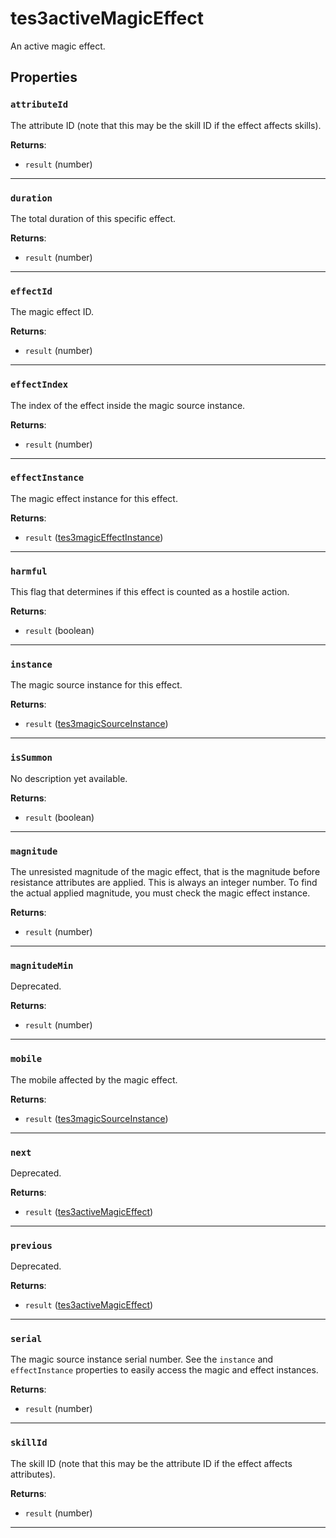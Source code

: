 # tes3activeMagicEffect

An active magic effect.

## Properties

### `attributeId`

The attribute ID (note that this may be the skill ID if the effect affects skills).

**Returns**:

* `result` (number)

***

### `duration`

The total duration of this specific effect.

**Returns**:

* `result` (number)

***

### `effectId`

The magic effect ID.

**Returns**:

* `result` (number)

***

### `effectIndex`

The index of the effect inside the magic source instance.

**Returns**:

* `result` (number)

***

### `effectInstance`

The magic effect instance for this effect.

**Returns**:

* `result` ([tes3magicEffectInstance](../../types/tes3magicEffectInstance))

***

### `harmful`

This flag that determines if this effect is counted as a hostile action.

**Returns**:

* `result` (boolean)

***

### `instance`

The magic source instance for this effect.

**Returns**:

* `result` ([tes3magicSourceInstance](../../types/tes3magicSourceInstance))

***

### `isSummon`

No description yet available.

**Returns**:

* `result` (boolean)

***

### `magnitude`

The unresisted magnitude of the magic effect, that is the magnitude before resistance attributes are applied. This is always an integer number. To find the actual applied magnitude, you must check the magic effect instance.

**Returns**:

* `result` (number)

***

### `magnitudeMin`

Deprecated.

**Returns**:

* `result` (number)

***

### `mobile`

The mobile affected by the magic effect.

**Returns**:

* `result` ([tes3magicSourceInstance](../../types/tes3magicSourceInstance))

***

### `next`

Deprecated.

**Returns**:

* `result` ([tes3activeMagicEffect](../../types/tes3activeMagicEffect))

***

### `previous`

Deprecated.

**Returns**:

* `result` ([tes3activeMagicEffect](../../types/tes3activeMagicEffect))

***

### `serial`

The magic source instance serial number. See the ``instance`` and ``effectInstance`` properties to easily access the magic and effect instances.

**Returns**:

* `result` (number)

***

### `skillId`

The skill ID (note that this may be the attribute ID if the effect affects attributes).

**Returns**:

* `result` (number)

***

